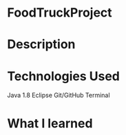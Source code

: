 # FoodTruckProject

# Description

# Technologies Used
Java 1.8 
Eclipse
Git/GitHub
Terminal
# What I learned
